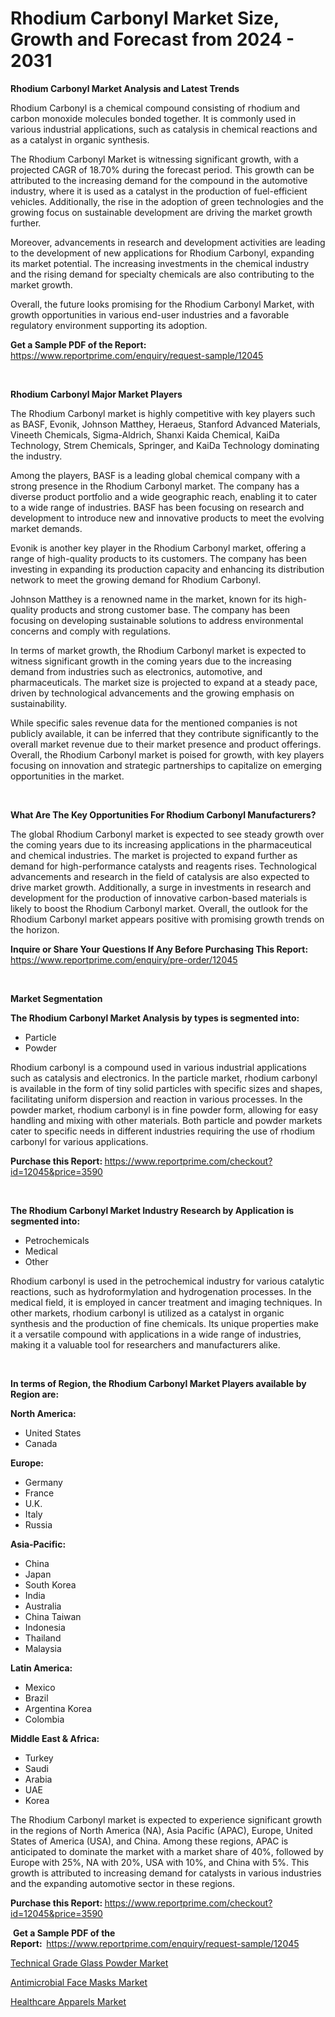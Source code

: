 <p><h1>Rhodium Carbonyl Market Size, Growth and Forecast from 2024 - 2031</h1></p><p><strong>Rhodium Carbonyl Market Analysis and Latest Trends</strong></p>
<p><p>Rhodium Carbonyl is a chemical compound consisting of rhodium and carbon monoxide molecules bonded together. It is commonly used in various industrial applications, such as catalysis in chemical reactions and as a catalyst in organic synthesis.</p><p>The Rhodium Carbonyl Market is witnessing significant growth, with a projected CAGR of 18.70% during the forecast period. This growth can be attributed to the increasing demand for the compound in the automotive industry, where it is used as a catalyst in the production of fuel-efficient vehicles. Additionally, the rise in the adoption of green technologies and the growing focus on sustainable development are driving the market growth further.</p><p>Moreover, advancements in research and development activities are leading to the development of new applications for Rhodium Carbonyl, expanding its market potential. The increasing investments in the chemical industry and the rising demand for specialty chemicals are also contributing to the market growth.</p><p>Overall, the future looks promising for the Rhodium Carbonyl Market, with growth opportunities in various end-user industries and a favorable regulatory environment supporting its adoption.</p></p>
<p><strong>Get a Sample PDF of the Report:&nbsp;</strong> <a href="https://www.reportprime.com/enquiry/request-sample/12045">https://www.reportprime.com/enquiry/request-sample/12045</a></p>
<p>&nbsp;</p>
<p><strong>Rhodium Carbonyl Major Market Players</strong></p>
<p><p>The Rhodium Carbonyl market is highly competitive with key players such as BASF, Evonik, Johnson Matthey, Heraeus, Stanford Advanced Materials, Vineeth Chemicals, Sigma-Aldrich, Shanxi Kaida Chemical, KaiDa Technology, Strem Chemicals, Springer, and KaiDa Technology dominating the industry. </p><p>Among the players, BASF is a leading global chemical company with a strong presence in the Rhodium Carbonyl market. The company has a diverse product portfolio and a wide geographic reach, enabling it to cater to a wide range of industries. BASF has been focusing on research and development to introduce new and innovative products to meet the evolving market demands.</p><p>Evonik is another key player in the Rhodium Carbonyl market, offering a range of high-quality products to its customers. The company has been investing in expanding its production capacity and enhancing its distribution network to meet the growing demand for Rhodium Carbonyl.</p><p>Johnson Matthey is a renowned name in the market, known for its high-quality products and strong customer base. The company has been focusing on developing sustainable solutions to address environmental concerns and comply with regulations.</p><p>In terms of market growth, the Rhodium Carbonyl market is expected to witness significant growth in the coming years due to the increasing demand from industries such as electronics, automotive, and pharmaceuticals. The market size is projected to expand at a steady pace, driven by technological advancements and the growing emphasis on sustainability.</p><p>While specific sales revenue data for the mentioned companies is not publicly available, it can be inferred that they contribute significantly to the overall market revenue due to their market presence and product offerings. Overall, the Rhodium Carbonyl market is poised for growth, with key players focusing on innovation and strategic partnerships to capitalize on emerging opportunities in the market.</p></p>
<p>&nbsp;</p>
<p><strong>What Are The Key Opportunities For Rhodium Carbonyl Manufacturers?</strong></p>
<p><p>The global Rhodium Carbonyl market is expected to see steady growth over the coming years due to its increasing applications in the pharmaceutical and chemical industries. The market is projected to expand further as demand for high-performance catalysts and reagents rises. Technological advancements and research in the field of catalysis are also expected to drive market growth. Additionally, a surge in investments in research and development for the production of innovative carbon-based materials is likely to boost the Rhodium Carbonyl market. Overall, the outlook for the Rhodium Carbonyl market appears positive with promising growth trends on the horizon.</p></p>
<p><strong>Inquire or Share Your Questions If Any Before Purchasing This Report:</strong> <a href="https://www.reportprime.com/enquiry/pre-order/12045">https://www.reportprime.com/enquiry/pre-order/12045</a></p>
<p>&nbsp;</p>
<p><strong>Market Segmentation</strong></p>
<p><strong>The Rhodium Carbonyl Market Analysis by types is segmented into:</strong></p>
<p><ul><li>Particle</li><li>Powder</li></ul></p>
<p><p>Rhodium carbonyl is a compound used in various industrial applications such as catalysis and electronics. In the particle market, rhodium carbonyl is available in the form of tiny solid particles with specific sizes and shapes, facilitating uniform dispersion and reaction in various processes. In the powder market, rhodium carbonyl is in fine powder form, allowing for easy handling and mixing with other materials. Both particle and powder markets cater to specific needs in different industries requiring the use of rhodium carbonyl for various applications.</p></p>
<p><strong>Purchase this Report:&nbsp;</strong><a href="https://www.reportprime.com/checkout?id=12045&price=3590">https://www.reportprime.com/checkout?id=12045&price=3590</a></p>
<p>&nbsp;</p>
<p><strong>The Rhodium Carbonyl Market Industry Research by Application is segmented into:</strong></p>
<p><ul><li>Petrochemicals</li><li>Medical</li><li>Other</li></ul></p>
<p><p>Rhodium carbonyl is used in the petrochemical industry for various catalytic reactions, such as hydroformylation and hydrogenation processes. In the medical field, it is employed in cancer treatment and imaging techniques. In other markets, rhodium carbonyl is utilized as a catalyst in organic synthesis and the production of fine chemicals. Its unique properties make it a versatile compound with applications in a wide range of industries, making it a valuable tool for researchers and manufacturers alike.</p></p>
<p>&nbsp;</p>
<p><strong>In terms of Region, the Rhodium Carbonyl Market Players available by Region are:</strong></p>
<p>
    <p> <strong> North America: </strong>
        <ul>
            <li>United States</li>
            <li>Canada</li>
        </ul>
        </p> 
    <p> <strong> Europe: </strong>
        <ul>
            <li>Germany</li>
            <li>France</li>
            <li>U.K.</li>
            <li>Italy</li>
            <li>Russia</li>
        </ul>
        </p> 
    <p> <strong> Asia-Pacific: </strong>
        <ul>
            <li>China</li>
            <li>Japan</li>
            <li>South Korea</li>
            <li>India</li>
            <li>Australia</li>
            <li>China Taiwan</li>
            <li>Indonesia</li>
            <li>Thailand</li>
            <li>Malaysia</li>
        </ul>
        </p> 
    <p> <strong> Latin America: </strong>
        <ul>
            <li>Mexico</li>
            <li>Brazil</li>
            <li>Argentina Korea</li>
            <li>Colombia</li>
        </ul>
        </p> 
    <p> <strong> Middle East & Africa: </strong>
        <ul>
            <li>Turkey</li>
            <li>Saudi</li>
            <li>Arabia</li>
            <li>UAE</li>
            <li>Korea</li>
        </ul>
    </p>
    </p>
<p><p>The Rhodium Carbonyl market is expected to experience significant growth in the regions of North America (NA), Asia Pacific (APAC), Europe, United States of America (USA), and China. Among these regions, APAC is anticipated to dominate the market with a market share of 40%, followed by Europe with 25%, NA with 20%, USA with 10%, and China with 5%. This growth is attributed to increasing demand for catalysts in various industries and the expanding automotive sector in these regions.</p></p>
<p><strong>Purchase this Report: </strong><a href="https://www.reportprime.com/checkout?id=12045&price=3590">https://www.reportprime.com/checkout?id=12045&price=3590</a></p>
<p>&nbsp;<strong>Get a Sample PDF of the Report:&nbsp;&nbsp;</strong><a href="https://www.reportprime.com/enquiry/request-sample/12045">https://www.reportprime.com/enquiry/request-sample/12045</a></p>
<p><strong></strong></p>
<p><p><a href="https://view.publitas.com/reportprime-1/technical-grade-glass-powder-market-growth-market-trends-covid-19-impact-and-forecasts-for-period-from-2023-2030/">Technical Grade Glass Powder Market</a></p><p><a href="https://view.publitas.com/reportprime-1/antimicrobial-face-masks-market-research-report-provides-critical-insights-that-can-help-shape-business-development-and-investment-strategies/">Antimicrobial Face Masks Market</a></p><p><a href="https://view.publitas.com/reportprime-1/healthcare-apparels-market-a-comprehensive-report-of-its-market-share-growth-trends-2023-2030/">Healthcare Apparels Market</a></p></p>
